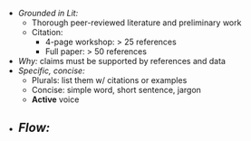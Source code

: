 - *Grounded in Lit:*
	- Thorough peer-reviewed literature and preliminary work
	- Citation: 
		- 4-page workshop: > 25 references
		- Full paper: > 50 references
- *Why:* claims must be supported by references and data
- *Specific, concise:* 
	- Plurals: list them w/ citations or examples
	- Concise: simple word, short sentence, jargon 
	- **Active** voice 
- *Flow:*
	- 